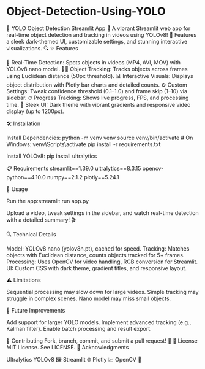# Object-Detection-Using-YOLO

🚀 YOLO Object Detection Streamlit App 🎥
A vibrant Streamlit web app for real-time object detection and tracking in videos using YOLOv8! 🌟 Features a sleek dark-themed UI, customizable settings, and stunning interactive visualizations. 🔍
✨ Features

🔎 Real-Time Detection: Spots objects in videos (MP4, AVI, MOV) with YOLOv8 nano model.
🕵️‍♂️ Object Tracking: Tracks objects across frames using Euclidean distance (50px threshold).
📊 Interactive Visuals: Displays object distribution with Plotly bar charts and detailed counts.
⚙️ Custom Settings: Tweak confidence threshold (0.1–1.0) and frame skip (1–10) via sidebar.
⏱ Progress Tracking: Shows live progress, FPS, and processing time.
🎨 Sleek UI: Dark theme with vibrant gradients and responsive video display (up to 1200px).

🛠 Installation

Install Dependencies:
python -m venv venv
source venv/bin/activate  # On Windows: venv\Scripts\activate
pip install -r requirements.txt


Install YOLOv8:
pip install ultralytics



📋 Requirements
streamlit==1.39.0
ultralytics==8.3.15
opencv-python==4.10.0
numpy==2.1.2
plotly==5.24.1

🚀 Usage

Run the app:streamlit run app.py


Upload a video, tweak settings in the sidebar, and watch real-time detection with a detailed summary! 🎬


🔍 Technical Details

Model: YOLOv8 nano (yolov8n.pt), cached for speed.
Tracking: Matches objects with Euclidean distance, counts objects tracked for 5+ frames.
Processing: Uses OpenCV for video handling, RGB conversion for Streamlit.
UI: Custom CSS with dark theme, gradient titles, and responsive layout.

⚠️ Limitations

Sequential processing may slow down for large videos.
Simple tracking may struggle in complex scenes.
Nano model may miss small objects.

🌟 Future Improvements

Add support for larger YOLO models.
Implement advanced tracking (e.g., Kalman filter).
Enable batch processing and result export.

🤝 Contributing
Fork, branch, commit, and submit a pull request! 🚧
📜 License
MIT License. See LICENSE.
🙌 Acknowledgments

Ultralytics YOLOv8 🖼
Streamlit 🌐
Plotly 📈
OpenCV 🎥
